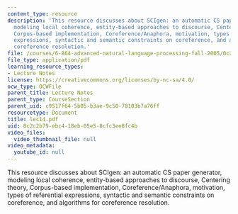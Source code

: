 ```yaml
---
content_type: resource
description: 'This resource discusses about SCIgen: an automatic CS paper generator,
  modeling local coherence, entity-based approaches to discourse, Centering theory,
  Corpus-based implementation, Coreference/Anaphora, motivation, types of referential
  expressions, syntactic and semantic constraints on coreference, and algorithms for
  coreference resolution.'
file: /courses/6-864-advanced-natural-language-processing-fall-2005/0c2c2b79ebc418eb05e58cfc3ee8fc4b_lec14.pdf
file_type: application/pdf
learning_resource_types:
- Lecture Notes
license: https://creativecommons.org/licenses/by-nc-sa/4.0/
ocw_type: OCWFile
parent_title: Lecture Notes
parent_type: CourseSection
parent_uid: c9517f64-5b05-b3ae-9c50-78103b7a76ff
resourcetype: Document
title: lec14.pdf
uid: 0c2c2b79-ebc4-18eb-05e5-8cfc3ee8fc4b
video_files:
  video_thumbnail_file: null
video_metadata:
  youtube_id: null
---
```

This resource discusses about SCIgen: an automatic CS paper generator, modeling local coherence, entity-based approaches to discourse, Centering theory, Corpus-based implementation, Coreference/Anaphora, motivation, types of referential expressions, syntactic and semantic constraints on coreference, and algorithms for coreference resolution.